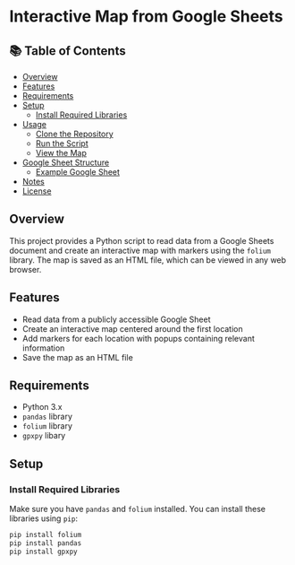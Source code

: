 # Interactive Map from Google Sheets

## 📚 Table of Contents
- [Overview](#overview)
- [Features](#features)
- [Requirements](#requirements)
- [Setup](#setup)
  - [Install Required Libraries](#install-required-libraries)
- [Usage](#usage)
  - [Clone the Repository](#clone-the-repository)
  - [Run the Script](#run-the-script)
  - [View the Map](#view-the-map)
- [Google Sheet Structure](#google-sheet-structure)
  - [Example Google Sheet](#example-google-sheet)
- [Notes](#notes)
- [License](#license)

## Overview
This project provides a Python script to read data from a Google Sheets document and create an interactive map with markers using the `folium` library. The map is saved as an HTML file, which can be viewed in any web browser.

## Features
- Read data from a publicly accessible Google Sheet
- Create an interactive map centered around the first location
- Add markers for each location with popups containing relevant information
- Save the map as an HTML file

## Requirements
- Python 3.x
- `pandas` library
- `folium` library
- `gpxpy` libary

## Setup

### Install Required Libraries
Make sure you have `pandas` and `folium` installed. You can install these libraries using `pip`:

```sh
pip install folium
pip install pandas
pip install gpxpy
